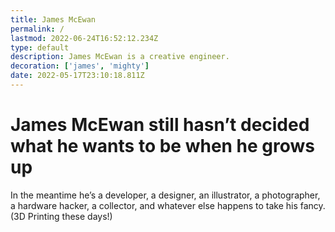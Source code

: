```yaml
---
title: James McEwan
permalink: /
lastmod: 2022-06-24T16:52:12.234Z
type: default
description: James McEwan is a creative engineer.
decoration: ['james', 'mighty']
date: 2022-05-17T23:10:18.811Z
---
```


# James McEwan still hasn’t decided what he wants to be when he grows up

In the meantime he’s a developer, a designer, an illustrator, a photographer, a hardware hacker, a collector, and whatever else happens to take his fancy. (3D Printing these days!)
